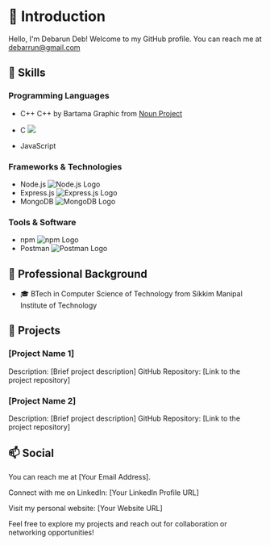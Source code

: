 # 👋 Introduction

Hello, I'm Debarun Deb! Welcome to my GitHub profile.
You can reach me at debarrun@gmail.com

## 🚀 Skills

### Programming Languages

- C++ 
      C++ by Bartama Graphic from <a href="https://thenounproject.com/browse/icons/term/c/" target="_blank" title="C++ Icons">Noun Project</a> 
          
- C <img src="https://cdn.jsdelivr.net/gh/devicons/devicon/icons/c/c-original.svg" />
- JavaScript 

### Frameworks & Technologies

- Node.js ![Node.js Logo](https://example.com/nodejs-logo.png)
- Express.js ![Express.js Logo](https://example.com/expressjs-logo.png)
- MongoDB ![MongoDB Logo](https://example.com/mongodb-logo.png)

### Tools & Software

- npm ![npm Logo](https://example.com/npm-logo.png)
- Postman ![Postman Logo](https://example.com/postman-logo.png)

## 💼 Professional Background

- 🎓 BTech in Computer Science of Technology from Sikkim Manipal Institute of Technology 

## 🌱 Projects

### [Project Name 1]

Description: [Brief project description]
GitHub Repository: [Link to the project repository]

### [Project Name 2]

Description: [Brief project description]
GitHub Repository: [Link to the project repository]

## 📫 Social

You can reach me at [Your Email Address].

Connect with me on LinkedIn: [Your LinkedIn Profile URL]

Visit my personal website: [Your Website URL]

Feel free to explore my projects and reach out for collaboration or networking opportunities!
